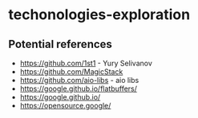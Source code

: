 # techonologies-exploration

## Potential references

- https://github.com/1st1 - Yury Selivanov
- https://github.com/MagicStack
- https://github.com/aio-libs - aio libs
- https://google.github.io/flatbuffers/
- https://google.github.io/
- https://opensource.google/
